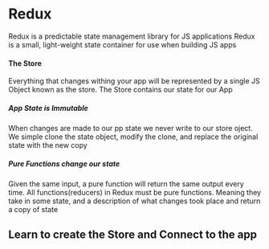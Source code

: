 # Redux

Redux is a predictable state management library for JS applications
Redux is a small, light-weight state container for use when building JS apps

#### The Store

Everything that changes withing your app will be represented by a single JS Object known as the store.
The Store contains our state for our App

##### App State is Immutable

When changes are made to our pp state we never write to our store oject. We simple clone the state object, modify the clone, and replace the original state with the new copy

##### Pure Functions change our state

Given the same input, a pure function will return the same output every time. All functions(reducers) in Redux must be pure functions.
Meaning they take in some state, and a description of what changes took place and return a copy of state

## Learn to create the Store and Connect to the app
